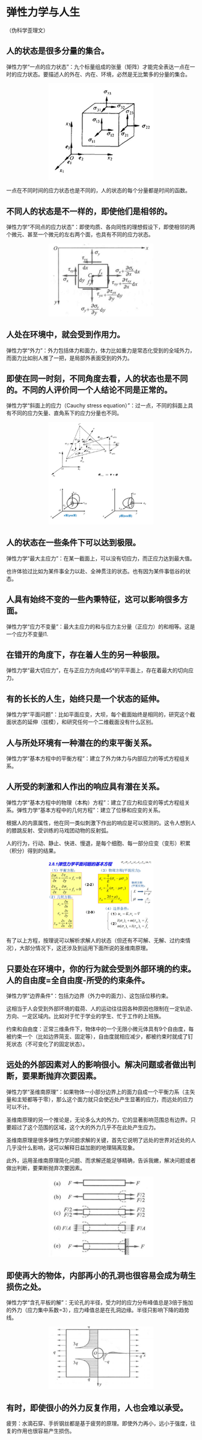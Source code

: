 # 弹性力学与人生

（伪科学歪理文）

## 人的状态是很多分量的集合。

弹性力学“一点的应力状态”：九个标量组成的张量（矩阵）才能完全表达一点在一时的应力状态。要描述人的外在、内在、环境，必然是无比繁多的分量的集合。

<div align="center">
<img src="1.jpg" width ="55%" height ="55%" />
</div>

一点在不同时间的应力状态也是不同的，人的状态的每个分量都是时间的函数。

## 不同人的状态是不一样的，即使他们是相邻的。

弹性力学“不同点的应力状态”：即使均质、各向同性的理想假设下，即使相邻的两个微元、甚至一个微元的左右两个面，也具有不同的应力状态。

<div align="center">
<img src="2.jpg" width ="55%" height ="55%" />
</div>

## 人处在环境中，就会受到作用力。

弹性力学“外力”：外力包括体力和面力，体力比如重力是常态化受到的全域外力，而面力比如别人推了一把，是局部外表面受到的外力。

## 即使在同一时刻，不同角度去看，人的状态也是不同的。不同的人评价同一个人结论不同是正常的。

弹性力学“斜面上的应力（Cauchy stress equation）”：过一点，不同的斜面上具有不同的应力矢量、直角系下的应力分量也不同。

<div align="center">
<img src="3.jpg" width ="55%" height ="55%" />
</div>

## 人的状态在一些条件下可以达到极限。

弹性力学“最大主应力”：在某一截面上，可以没有切应力，而正应力达到最大值。

也许体验过比如为某件事全力以赴、全神贯注的状态。也有因为某件事低谷的状态。


## 人具有始终不变的一些內秉特征，这可以影响很多方面。

弹性力学“应力不变量”：最大主应力的和与应力主分量（正应力）的和相等。这是一个应力不变量I1.

## 在错开的角度下，存在着人生的另一种极限。

弹性力学“最大切应力”，在与正应力方向成45°的平平面上，存在着最大的切向应力。


## 有的长长的人生，始终只是一个状态的延伸。

弹性力学“平面问题”：比如平面应变，大坝，每个截面始终是相同的，研究这个截面状态的延伸（拔模），和研究任何一个二维截面没有什么区别。

## 人与所处环境有一种潜在的约束平衡关系。

弹性力学“基本方程中的平衡方程”：建立了外力体力与内部应力的等式方程组关系。

## 人所受的刺激和人作出的响应具有潜在关系。

弹性力学“基本方程中的物理（本构）方程”：建立了应力和应变的等式方程组关系。弹性力学“基本方程中的几何方程”：建立了位移和应变的关系。

根据人的内禀属性，他在同一类似刺激下作出的响应是可以预测的。这令人想到人的膝跳反射、受训练的马戏团动物的反射弧。

人的行为，行动、静止、快进、慢退，是每个细胞、每一部分应变（变形）积累（积分）得到的结果。

<div align="center">
<img src="4.jpg" width ="55%" height ="55%" />
</div>

有了以上方程，按理说可以解析求解人的状态（但还有不可解、无解、过约束情况），大部分情况下，这还涉及到运用下面所说的圣维南原理。

## 只要处在环境中，你的行为就会受到外部环境的约束。人的自由度=全自由度-所受的约束条件。

弹性力学“边界条件”：包括力边界（外力中的面力）、这包括位移约束。

这相当于人会受到外部环境的载荷、人的运动往往因各种原因也限制在一定轨迹、方向、一定区域内。比如对于忙于学业的学生、忙于工作的上班族。

约束和自由度：正常三维条件下，物体中的一个无限小微元体具有9个自由度，每被约束一个（比如边界简支、固定等），自由度就相应减少，都被约束时就成了钉死状态（不可变化了的固定状态）。


## 远处的外部因素对人的影响很小。解决问题或者做出判断，要果断抛弃次要因素。


弹性力学“圣维南原理”：如果物体一小部分边界上的面力自成一个平衡力系（主矢量和主矩都等于零），那么这个面力就只会使近处产生显著的应力，而远处的应力可以不计。

圣维南原理的另一个推论是，无论多么大的外力，它的显著影响范围总有边界。只要超过了这个范围的区域，这个大的外力几乎不在此处产生应力。

圣维南原理是很多弹性力学问题求解的关键，首先它说明了远处的世界对近处的人几乎没什么影响，这可以解释日益加剧的地理隔离现象。

此外，运用圣维南原理简化问题、而求解还能足够精确，告诉我嫩，解决问题或者做出判断，要果断抛弃次要因素。

<div align="center">
<img src="5.jpg" width ="55%" height ="55%" />
</div>


## 即使再大的物体，内部再小的孔洞也很容易会成为萌生损伤之处。


弹性力学“含孔平板的解”：无论孔的半径，受力时的应力分布峰值总是3倍于施加的外力（应力集中系数=3），应力峰值总是在孔洞边缘。半径只影响下降的趋势线。

<div align="center">
<img src="6.jpg" width ="55%" height ="55%" />
</div>

## 有时，即使很小的外力反复作用，人也会难以承受。

疲劳：水滴石穿、手折钢丝都是基于疲劳的原理。即使外力再小，远小于强度，往复的作用也很容易产生损伤。
